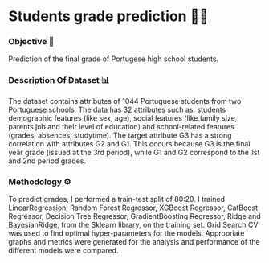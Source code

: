 # Students grade prediction 🧑‍🎓

### Objective 🎯
Prediction of the final grade of Portugese high school students. 

### Description Of Dataset 📊 
The dataset contains attributes of 1044 Portuguese students from two Portuguese schools. The data has 32 attributes such as: students demographic features (like sex, age), social features (like family size, parents job and their level of education) and school-related features (grades, absences, studytime). The target attribute G3 has a strong correlation with attributes G2 and G1. This occurs because G3 is the final year grade (issued at the 3rd period), while G1 and G2 correspond to the 1st and 2nd period grades. 

### Methodology ⚙️
To predict grades, I performed a train-test split of 80:20. I trained LinearRegression, Random Forest Regressor, XGBoost Regressor, CatBoost Regressor, Decision Tree Regressor, GradientBoosting Regressor, Ridge and BayesianRidge, from the Sklearn library, on the training set. Grid Search CV was used to find optimal hyper-parameters for the models. Appropriate graphs and metrics were generated for the analysis and performance of the different models were compared.
